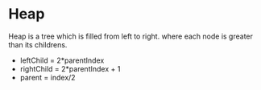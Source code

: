 # Heap
Heap is a tree which is filled from left to right. where each node is greater than its childrens.

- leftChild = 2*parentIndex
- rightChild = 2*parentIndex + 1
- parent = index/2

